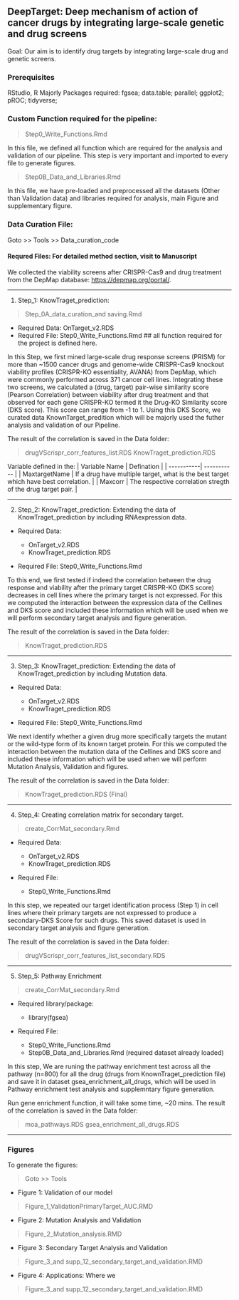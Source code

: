 ## DeepTarget: Deep mechanism of action of cancer drugs by integrating large-scale genetic and drug screens
 Goal: Our aim is to identify drug targets by integrating large-scale drug and genetic screens.
 
### Prerequisites
RStudio, R
Majorly Packages required: fgsea; data.table; parallel; ggplot2; pROC; tidyverse;

### Custom Function required for the pipeline:

> Step0_Write_Functions.Rmd

In this file, we defined all function which are required for the analysis and validation of our pipeline. 
This step is very important and imported to every file to generate figures.

> Step0B_Data_and_Libraries.Rmd

In this file, we have pre-loaded and preprocessed all the datasets (Other than Validation data) and libraries required for analysis, main Figure and supplementary figure.


### Data Curation File: 
Goto >> Tools >> Data_curation_code

#### Requred Files: For detailed method section, visit to Manuscript
We collected the viability screens after CRISPR-Cas9 and drug treatment from the DepMap database: https://depmap.org/portal/. 

---
1) Step_1: KnowTraget_prediction:

> Step_0A_data_curation_and saving.Rmd

* Required Data: OnTarget_v2.RDS
* Required File: Step0_Write_Functions.Rmd ## all function required for the project is defined here.

In this Step, we first mined large-scale drug response screens (PRISM) for more than ~1500 cancer drugs and genome-wide CRISPR-Cas9 knockout viability profiles (CRISPR-KO essentiality, AVANA) from DepMap, which were commonly performed across 371 cancer cell lines. Integrating these two screens, we calculated a (drug, target) pair-wise similarity score (Pearson Correlation) between viability after drug treatment and that observed for each gene CRISPR-KO termed it the Drug-KO Similarity score (DKS score). This score can range from -1 to 1. Using this DKS Score, we curated data KnownTarget_predition which will be majorly used the futher analysis and validation of our Pipeline. 

The result of the correlation is saved in the Data folder:
> drugVScrispr_corr_features_list.RDS
> KnowTraget_prediction.RDS

Variable defined in the:
| Variable Name | Defination |
| -----------| ----------- | 
| MaxtargetName | If a drug have multiple target, what is the best target which have best correlation. |
| Maxcorr | The respective correlation stregth of the drug target pair. |

---
2) Step_2: KnowTraget_prediction: Extending the data of KnowTraget_prediction by including RNAexpression data.

* Required Data: 
  * OnTarget_v2.RDS 
  * KnowTraget_prediction.RDS

* Required File: Step0_Write_Functions.Rmd

To this end, we first tested if indeed the correlation between the drug response and viability after the primary target CRISPR-KO (DKS score) decreases in cell lines where the primary target is not expressed. For this we computed the interaction between the expression data of the Cellines and DKS score and included these information which will be used when we will perform secondary target analysis and figure generation. 

The result of the correlation is saved in the Data folder:
> KnowTraget_prediction.RDS
---

3) Step_3: KnowTraget_prediction: Extending the data of KnowTraget_prediction by including Mutation data.

* Required Data: 
  * OnTarget_v2.RDS 
  * KnowTraget_prediction.RDS

* Required File: Step0_Write_Functions.Rmd

We next identify whether a given drug more specifically targets the mutant or the wild-type form of its known target protein. For this we computed the interaction between the mutation data of the Cellines and DKS score and included these information which will be used when we will perform Mutation Analysis, Validation and figures.

The result of the correlation is saved in the Data folder:
> KnowTraget_prediction.RDS (Final)
---

4) Step_4: Creating correlation matrix for secondary target.
> create_CorrMat_secondary.Rmd

* Required Data: 
  * OnTarget_v2.RDS 
  * KnowTraget_prediction.RDS

* Required File: 
  * Step0_Write_Functions.Rmd

In this step, we repeated our target identification process (Step 1) in cell lines where their primary targets are not expressed to produce a secondary-DKS Score for such drugs. This saved dataset is used in secondary target analysis and figure generation.

The result of the correlation is saved in the Data folder:
> drugVScrispr_corr_features_list_secondary.RDS
---

5) Step_5: Pathway Enrichment
> create_CorrMat_secondary.Rmd
* Required library/package: 
  * library(fgsea)
  
* Required File: 
  * Step0_Write_Functions.Rmd
  * Step0B_Data_and_Libraries.Rmd (required dataset already loaded)

In this step, We are runing the pathway enrichment test across all the pathway (n=800) for all the drug (drugs from KnownTraget_prediction file) and save it in dataset gsea_enrichment_all_drugs, which will be used in Pathway enrichment test analysis and supplemntary figure generation.

Run gene enrichment function, it will take some time, ~20 mins. The result of the correlation is saved in the Data folder:
> moa_pathways.RDS
> gsea_enrichment_all_drugs.RDS
---

### Figures

To generate the figures:
> Goto >> Tools 

* Figure 1: Validation of our model



> Figure_1_ValidationPrimaryTarget_AUC.RMD

* Figure 2: Mutation Analysis and Validation

> Figure_2_Mutation_analysis.RMD

* Figure 3: Secondary Target Analysis and Validation

> Figure_3_and supp_12_secondary_target_and_validation.RMD

* Figure 4: Applications: Where we 

> Figure_3_and supp_12_secondary_target_and_validation.RMD




